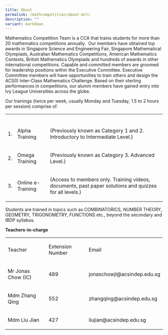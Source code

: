 ```yaml
---
title: About
permalink: /mathcompetition/about-mct/
description: ""
variant: markdown
---
```

<p>Mathematics Competition Team is a CCA that trains students for more than
20 mathematics competitions annually.&nbsp; Our members have obtained top
awards in Singapore Science and Engineering Fair, Singapore Mathematical
Olympiads, Australian Mathematics Competitions, American Mathematics Contests,
British Mathematics Olympiads and hundreds of awards in other international
competitions. Capable and committed members are groomed for leadership
positions within the Executive Committee. Executive Committee members will
have opportunities to train others and design the ACS(I) Inter-Class Mathematics
Challenge. Based on their sterling performances in competitions, our alumni
members have gained entry into Ivy League Universities across the globe.</p>
<p>Our trainings (twice per week, usually Monday and Tuesday, 1.5 to 2 hours
per session) comprise of:</p>
<table style="minWidth: 75px">
<colgroup>
<col>
<col>
<col>
</colgroup>
<tbody>
<tr>
<th rowspan="1" colspan="1">
<p></p>
</th>
<th rowspan="1" colspan="1">
<p></p>
</th>
<th rowspan="1" colspan="1">
<p></p>
</th>
</tr>
<tr>
<td rowspan="1" colspan="1">
<p>1.</p>
</td>
<td rowspan="1" colspan="1">
<p>Alpha Training</p>
</td>
<td rowspan="1" colspan="1">
<p>(Previously known as Category 1 and 2. Introductory to Intermediate Level.)</p>
</td>
</tr>
<tr>
<td rowspan="1" colspan="1">
<p>2.</p>
</td>
<td rowspan="1" colspan="1">
<p>Omega Training</p>
</td>
<td rowspan="1" colspan="1">
<p>(Previously known as Category 3. Advanced Level.)</p>
</td>
</tr>
<tr>
<td rowspan="1" colspan="1">
<p>3.</p>
</td>
<td rowspan="1" colspan="1">
<p>Online e-Training</p>
</td>
<td rowspan="1" colspan="1">
<p>(Access to members only. Training videos, documents, past paper solutions
and quizzes for all levels.)</p>
</td>
</tr>
</tbody>
</table>
<p>Students are trained in topics such as COMBINATORICS, NUMBER THEORY, GEOMETRY,
TRIGONOMETRY, FUNCTIONS etc., beyond the secondary and IBDP syllabus.</p>
<p><strong>Teachers-in-charge</strong>
</p>
<table style="minWidth: 75px">
<colgroup>
<col>
<col>
<col>
</colgroup>
<tbody>
<tr>
<td rowspan="1" colspan="1">
<p>Teacher</p>
</td>
<td rowspan="1" colspan="1">
<p>Extension Number</p>
</td>
<td rowspan="1" colspan="1">
<p>Email</p>
</td>
</tr>
<tr>
<td rowspan="1" colspan="1">
<p>Mr Jonas Chow (IC)</p>
</td>
<td rowspan="1" colspan="1">
<p>489</p>
</td>
<td rowspan="1" colspan="1">
<p>jonaschowjl@acsindep.edu.sg 
</p>
</td>
</tr>
<tr>
<td rowspan="1" colspan="1">
<p>Mdm Zhang Qing</p>
</td>
<td rowspan="1" colspan="1">
<p>552</p>
</td>
<td rowspan="1" colspan="1">
<p>zhangqing@acsindep.edu.sg 
</p>
</td>
</tr>
<tr>
<td rowspan="1" colspan="1">
<p>Mdm Liu Jian</p>
</td>
<td rowspan="1" colspan="1">
<p>427</p>
</td>
<td rowspan="1" colspan="1">
<p>liujian@acsindep.edu.sg
</p>
</td>
</tr>
</tbody>
</table>
<p></p>